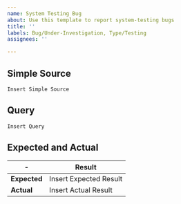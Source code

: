 ```yaml
---
name: System Testing Bug
about: Use this template to report system-testing bugs
title: ''
labels: Bug/Under-Investigation, Type/Testing
assignees: ''

---
```


## Simple Source
```
Insert Simple Source
```

## Query
```
Insert Query
```

## Expected and Actual

| -  | Result |
| ------------- | ------------- |
| **Expected** | Insert Expected Result |
| **Actual** | Insert Actual Result |
